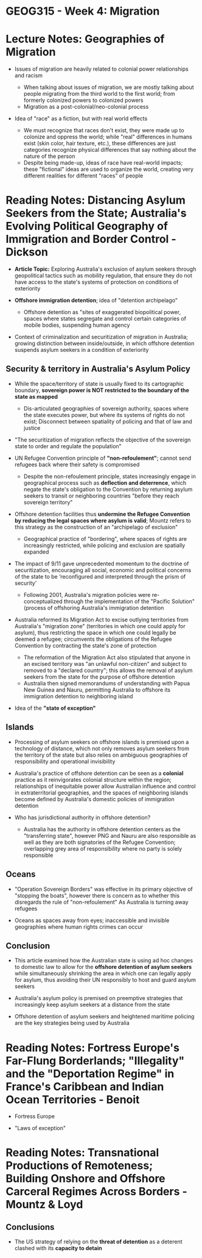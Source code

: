 # GEOG315 - Week 4: Migration

# Lecture Notes: Geographies of Migration
- Issues of migration are heavily related to colonial power relationships and racism
    - When talking about issues of migration, we are mostly talking about people migrating from the third world to the first world; from formerly colonized powers to colonized powers
    - Migration as a post-colonial/neo-colonial process

- Idea of "race" as a fiction, but with real world effects
    - We must recognize that races don't exist, they were made up to colonize and oppress the world; while "real" differences in humans exist (skin color, hair texture, etc.), these differences are just categories recognize physical differences that say nothing about the nature of the person
    - Despite being made-up, ideas of race have real-world impacts; these "fictional" ideas are used to organize the world, creating very different realities for different "races" of people

# Reading Notes: Distancing Asylum Seekers from the State; Australia's Evolving Political Geography of Immigration and Border Control - Dickson
- **Article Topic:** Exploring Australia's exclusion of asylum seekers through geopolitical tactics such as mobility regulation, that ensure they do not have access to the state's systems of protection on conditions of exteriority

- **Offshore immigration detention**; idea of "detention archipelago"
    - Offshore detention as "sites of exaggerated biopolitical power, spaces where states segregate and control certain categories of mobile bodies, suspending human agency

- Context of criminalization and securitization of migration in Australia; growing distinction between inside/outside, in which offshore detention suspends asylum seekers in a condition of exteriority

## Security & territory in Australia's Asylum Policy
- While the space/territory of state is usually fixed to its cartographic boundary, **sovereign power is NOT restricted to the boundary of the state as mapped**
    - Dis-articulated geographies of sovereign authority, spaces where the state executes power, but where its systems of rights do not exist; Disconnect between spatiality of policing and that of law and justice

- "The securitization of migration reflects the objective of the sovereign state to order and regulate the population"

- UN Refugee Convention principle of **"non-refoulement"**; cannot send refugees back where their safety is compromised
    - Despite the non-refoulement principle, states increasingly engage in geographical process such as **deflection and deterrence**, which negate the state's obligation to the Convention by returning asylum seekers to transit or neighboring countries "before they reach sovereign territory"

- Offshore detention facilities thus **undermine the Refugee Convention by reducing the legal spaces where asylum is valid**; Mountz refers to this strategy as the construction of an "archipelago of exclusion"
    - Geographical practice of "bordering", where spaces of rights are increasingly restricted, while policing and exclusion are spatially expanded

- The impact of 9/11 gave unprecedented momentum to the doctrine of securitization, encouraging all social, economic and political concerns of the state to be ‘reconfigured and interpreted through the prism of security’
    - Following 2001, Australia's migration policies were re-conceptualized through the implementation of the "Pacific Solution" (process of offshoring Australia's immigration detention

- Australia reformed its Migration Act to excise outlying territories from Australia's "migration zone" (territories in which one could apply for asylum), thus restricting the space in which one could legally be deemed a refugee; circumvents the obligations of the Refugee Convention by contracting the state's zone of protection
    - The reformation of the Migration Act also stipulated that anyone in an excised territory was "an unlawful non-citizen" and subject to removed to a "declared country"; this allows the removal of asylum seekers from the state for the purpose of offshore detention
    - Australia then signed memorandums of understanding with Papua New Guinea and Nauru, permitting Australia to offshore its immigration detention to neighboring island

- Idea of the **"state of exception"**

## Islands
- Processing of asylum seekers on offshore islands is premised upon a technology of distance, which not only removes asylum seekers from the territory of the state but also relies on ambiguous geographies of responsibility and operational invisibility

- Australia's practice of offshore detention can be seen as a **colonial** practice as it reinvigorates colonial structure within the region; relationships of inequitable power allow Australian influence and control in extraterritorial geographies, and the spaces of neighboring islands become defined by Australia's domestic policies of immigration detention

- Who has jurisdictional authority in offshore detention?
    - Australia has the authority in offshore detention centers as the "transferring state", however PNG and Nauru are also responsible as well as they are both signatories of the Refugee Convention; overlapping grey area of responsibility where no party is solely responsible 

## Oceans
- "Operation Sovereign Borders" was effective in its primary objective of "stopping the boats", however there is concern as to whether this disregards the rule of "non-refoulement" As Australia is turning away refugees

- Oceans as spaces away from eyes; inaccessible and invisible geographies where human rights crimes can occur

## Conclusion
- This article examined how the Australian state is using ad hoc changes to domestic law to allow for the **offshore detention of asylum seekers** while simultaneously shrinking the area in which one can legally apply for asylum, thus avoiding their UN responsibly to host and guard asylum seekers 

- Australia's asylum policy is premised on preemptive strategies that increasingly keep asylum seekers at a distance from the state

- Offshore detention of asylum seekers and heightened maritime policing are the key strategies being used by Australia

# Reading Notes: Fortress Europe's Far-Flung Borderlands; "Illegality" and the "Deportation Regime" in France's Caribbean and Indian Ocean Territories - Benoit
- Fortress Europe

- "Laws of exception"

# Reading Notes: Transnational Productions of Remoteness; Building Onshore and Offshore Carceral Regimes Across Borders - Mountz & Loyd

## Conclusions
- The US strategy of relying on the **threat of detention** as a deterent clashed with its **capacity to detain**